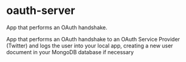 # oauth-server
App that performs an OAuth handshake.

App that performs an OAuth handshake to an OAuth Service Provider (Twitter) and logs the user into your local app, creating a new user document in your MongoDB database if necessary
